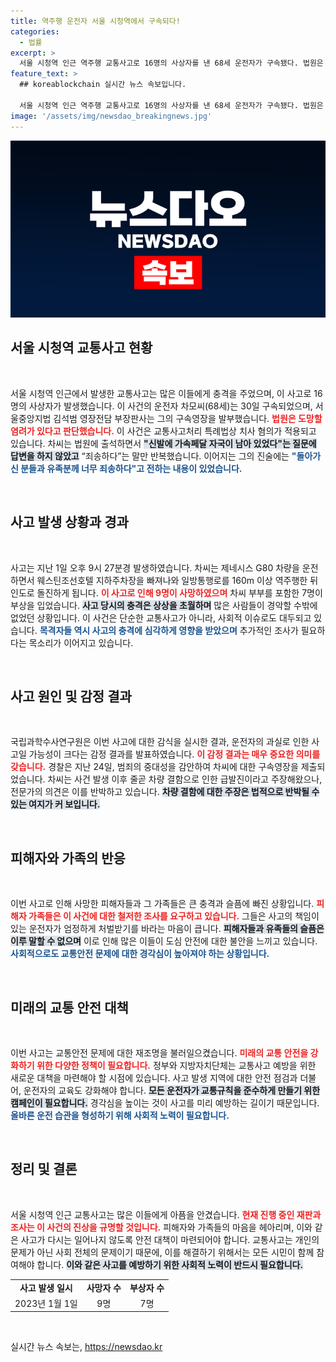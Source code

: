 ```yaml
---
title: 역주행 운전자 서울 시청역에서 구속되다!
categories:
  - 법률
excerpt: >
  서울 시청역 인근 역주행 교통사고로 16명의 사상자를 낸 68세 운전자가 구속됐다. 법원은 도주 우려를 이유로 구속영장을 발부하며, 가해자는 사고 당시 죄송하다는 말만 남겼다.
feature_text: >
  ## koreablockchain 실시간 뉴스 속보입니다.

  서울 시청역 인근 역주행 교통사고로 16명의 사상자를 낸 68세 운전자가 구속됐다. 법원은 도주 우려를 이유로 구속영장을 발부하며, 가해자는 사고 당시 죄송하다는 말만 남겼다.
image: '/assets/img/newsdao_breakingnews.jpg'
---
```


<p><img src="/assets/img/newsdao_breakingnews.jpg" alt="koreablockchain 속보" /></p>

<h2>서울 시청역 교통사고 현황</h2>

<p data-ke-size="size16">&nbsp;</p>

<p>서울 시청역 인근에서 발생한 교통사고는 많은 이들에게 충격을 주었으며, 이 사고로 16명의 사상자가 발생했습니다. 이 사건의 운전자 차모씨(68세)는 30일 구속되었으며, 서울중앙지법 김석범 영장전담 부장판사는 그의 구속영장을 발부했습니다. <b><span style="color: #ee2323;">법원은 도망할 염려가 있다고 판단했습니다.</span></b> 이 사건은 교통사고처리 특례법상 치사 혐의가 적용되고 있습니다. 차씨는 법원에 출석하면서 <b><span style="background-color: #21538527;">"신발에 가속페달 자국이 남아 있었다"는 질문에 답변을 하지 않았고</span></b> “죄송하다”는 말만 반복했습니다. 이어지는 그의 진술에는 <b><span style="color: #1a5490;">"돌아가신 분들과 유족분께 너무 죄송하다"고 전하는 내용이 있었습니다.</span></b></p>

<p data-ke-size="size16">&nbsp;</p>

<h2>사고 발생 상황과 경과</h2>

<p data-ke-size="size16">&nbsp;</p>

<p>사고는 지난 1일 오후 9시 27분경 발생하였습니다. 차씨는 제네시스 G80 차량을 운전하면서 웨스틴조선호텔 지하주차장을 빠져나와 일방통행로를 160m 이상 역주행한 뒤 인도로 돌진하게 됩니다. <b><span style="color: #ee2323;">이 사고로 인해 9명이 사망하였으며</span></b> 차씨 부부를 포함한 7명이 부상을 입었습니다. <b><span style="background-color: #21538527;">사고 당시의 충격은 상상을 초월하며</span></b> 많은 사람들이 경악할 수밖에 없었던 상황입니다. 이 사건은 단순한 교통사고가 아니라, 사회적 이슈로도 대두되고 있습니다. <b><span style="color: #1a5490;">목격자들 역시 사고의 충격에 심각하게 영향을 받았으며</span></b> 추가적인 조사가 필요하다는 목소리가 이어지고 있습니다.</p>

<p data-ke-size="size16">&nbsp;</p>

<h2>사고 원인 및 감정 결과</h2>

<p data-ke-size="size16">&nbsp;</p>

<p>국립과학수사연구원은 이번 사고에 대한 감식을 실시한 결과, 운전자의 과실로 인한 사고일 가능성이 크다는 감정 결과를 발표하였습니다. <b><span style="color: #ee2323;">이 감정 결과는 매우 중요한 의미를 갖습니다.</span></b> 경찰은 지난 24일, 범죄의 중대성을 감안하여 차씨에 대한 구속영장을 제출되었습니다. 차씨는 사건 발생 이후 줄곧 차량 결함으로 인한 급발진이라고 주장해왔으나, 전문가의 의견은 이를 반박하고 있습니다. <b><span style="background-color: #21538527;">차량 결함에 대한 주장은 법적으로 반박될 수 있는 여지가 커 보입니다.</span></b></p>

<p data-ke-size="size16">&nbsp;</p>

<h2>피해자와 가족의 반응</h2>

<p data-ke-size="size16">&nbsp;</p>

<p>이번 사고로 인해 사망한 피해자들과 그 가족들은 큰 충격과 슬픔에 빠진 상황입니다. <b><span style="color: #ee2323;">피해자 가족들은 이 사건에 대한 철저한 조사를 요구하고 있습니다.</span></b> 그들은 사고의 책임이 있는 운전자가 엄정하게 처벌받기를 바라는 마음이 큽니다. <b><span style="background-color: #21538527;">피해자들과 유족들의 슬픔은 이루 말할 수 없으며</span></b> 이로 인해 많은 이들이 도심 안전에 대한 불안을 느끼고 있습니다. <b><span style="color: #1a5490;">사회적으로도 교통안전 문제에 대한 경각심이 높아져야 하는 상황입니다.</span></b></p>

<p data-ke-size="size16">&nbsp;</p>

<h2>미래의 교통 안전 대책</h2>

<p data-ke-size="size16">&nbsp;</p>

<p>이번 사고는 교통안전 문제에 대한 재조명을 불러일으켰습니다. <b><span style="color: #ee2323;">미래의 교통 안전을 강화하기 위한 다양한 정책이 필요합니다.</span></b> 정부와 지방자치단체는 교통사고 예방을 위한 새로운 대책을 마련해야 할 시점에 있습니다. 사고 발생 지역에 대한 안전 점검과 더불어, 운전자의 교육도 강화해야 합니다. <b><span style="background-color: #21538527;">모든 운전자가 교통규칙을 준수하게 만들기 위한 캠페인이 필요합니다.</span></b> 경각심을 높이는 것이 사고를 미리 예방하는 길이기 때문입니다. <b><span style="color: #1a5490;">올바른 운전 습관을 형성하기 위해 사회적 노력이 필요합니다.</span></b></p>

<p data-ke-size="size16">&nbsp;</p>

<h2>정리 및 결론</h2>

<p data-ke-size="size16">&nbsp;</p>

<p>서울 시청역 인근 교통사고는 많은 이들에게 아픔을 안겼습니다. <b><span style="color: #ee2323;">현재 진행 중인 재판과 조사는 이 사건의 진상을 규명할 것입니다.</span></b> 피해자와 가족들의 마음을 헤아리며, 이와 같은 사고가 다시는 일어나지 않도록 안전 대책이 마련되어야 합니다. 교통사고는 개인의 문제가 아닌 사회 전체의 문제이기 때문에, 이를 해결하기 위해서는 모든 시민이 함께 참여해야 합니다. <b><span style="background-color: #21538527;">이와 같은 사고를 예방하기 위한 사회적 노력이 반드시 필요합니다.</span></b>   </p>

<table>
  <tr>
    <td style="text-align: center; height: 17px;"><b>사고 발생 일시</b></td>
    <td style="text-align: center; height: 17px;"><b>사망자 수</b></td>
    <td style="text-align: center; height: 17px;"><b>부상자 수</b></td>
  </tr>
  <tr>
    <td style="text-align: center; height: 17px;">2023년 1월 1일</td>
    <td style="text-align: center; height: 17px;">9명</td>
    <td style="text-align: center; height: 17px;">7명</td>
  </tr>
</table>

<p data-ke-size="size16">&nbsp;</p>
실시간 뉴스 속보는, <a href="https://newsdao.kr" rel="dofollow">https://newsdao.kr</a>


